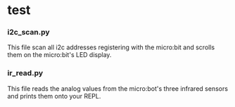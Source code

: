 # test

### i2c_scan.py

This file scan all i2c addresses registering with the micro:bit and scrolls them on the micro:bit's LED display.

### ir_read.py

This file reads the analog values from the micro:bot's three infrared sensors and prints them onto your REPL.
